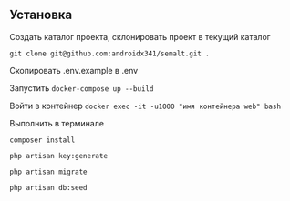 ## Установка

Создать каталог проекта, склонировать проект в текущий каталог 

```git clone git@github.com:androidx341/semalt.git .```

Скопировать .env.example в .env 

Запустить ```docker-compose up --build```

Войти в контейнер ```docker exec -it -u1000 "имя контейнера web" bash```

Выполнить в терминале
 
```composer install```

```php artisan key:generate```

```php artisan migrate```

```php artisan db:seed```
